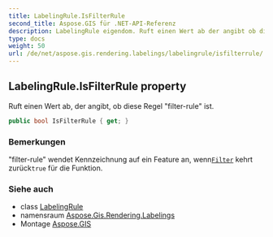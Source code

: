 ```yaml
---
title: LabelingRule.IsFilterRule
second_title: Aspose.GIS für .NET-API-Referenz
description: LabelingRule eigendom. Ruft einen Wert ab der angibt ob diese Regel filterrule ist.
type: docs
weight: 50
url: /de/net/aspose.gis.rendering.labelings/labelingrule/isfilterrule/
---
```

## LabelingRule.IsFilterRule property

Ruft einen Wert ab, der angibt, ob diese Regel "filter-rule" ist.

```csharp
public bool IsFilterRule { get; }
```

### Bemerkungen

"filter-rule" wendet Kennzeichnung auf ein Feature an, wenn[`Filter`](../filter/) kehrt zurück`true` für die Funktion.

### Siehe auch

* class [LabelingRule](../)
* namensraum [Aspose.Gis.Rendering.Labelings](../../labelingrule/)
* Montage [Aspose.GIS](../../../)


